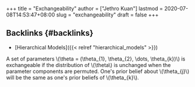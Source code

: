 +++
title = "Exchangeability"
author = ["Jethro Kuan"]
lastmod = 2020-07-08T14:53:47+08:00
slug = "exchangeability"
draft = false
+++

## Backlinks {#backlinks}

- [Hierarchical Models]({{< relref "hierarchical_models" >}})

A set of parameters \\(\theta = (\theta\_{1}, \theta\_{2}, \dots, \theta\_{k})\\) is exchangeable if the distribution of \\(\theta\\) is unchanged when the parameter components are permuted. One's prior belief about \\(\theta\_{j}\\) will be the same as one's prior beliefs of \\(\theta\_{k}\\).
